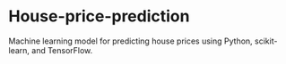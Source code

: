 # House-price-prediction
Machine learning model for predicting house prices using Python, scikit-learn, and TensorFlow.
